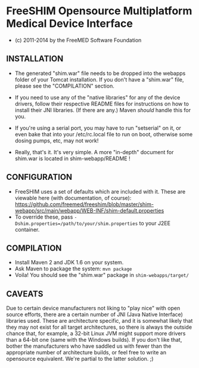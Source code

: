 # FreeSHIM Opensource Multiplatform Medical Device Interface

* (c) 2011-2014 by the FreeMED Software Foundation

## INSTALLATION

* The generated "shim.war" file needs to be dropped into the webapps
 folder of your Tomcat installation. If you don't have a "shim.war"
  file, please see the "COMPILATION" section.

* If you need to use any of the "native libraries" for any of the 
  device drivers, follow their respective README files for instructions
  on how to install their JNI libraries. (If there are any.) Maven
  *should* handle this for you.

* If you're using a serial port, you may have to run "setserial" on it,
  or even bake that into your /etc/rc.local file to run on boot, otherwise
  some dosing pumps, etc, may not work!

* Really, that's it. It's very simple. A more "in-depth" document for
  shim.war is located in shim-webapp/README !

## CONFIGURATION

* FreeSHIM uses a set of defaults which are included with it. These
  are viewable here (with documentation, of course): https://github.com/freemed/freeshim/blob/master/shim-webapp/src/main/webapp/WEB-INF/shim-default.properties
*  To override these, pass ```-Dshim.properties=/path/to/your/shim.properties``` to your J2EE container.

## COMPILATION

* Install Maven 2 and JDK 1.6 on your system.
* Ask Maven to package the system: `mvn package`
* Voila! You should see the "shim.war" package in `shim-webapps/target/`

## CAVEATS

Due to certain device manufacturers not liking to "play nice" with
open source efforts, there are a certain number of JNI (Java Native
Interface) libraries used. These are architecture specific, and it is
somewhat likely that they may not exist for all target architectures,
so there is always the outside chance that, for example, a 32-bit
Linux JVM might support more drivers than a 64-bit one (same with the
Windows builds). If you don't like that, bother the manufacturers who
have saddled us with fewer than the appropriate number of architecture
builds, or feel free to write an opensource equivalent. We're partial
to the latter solution. ;)


